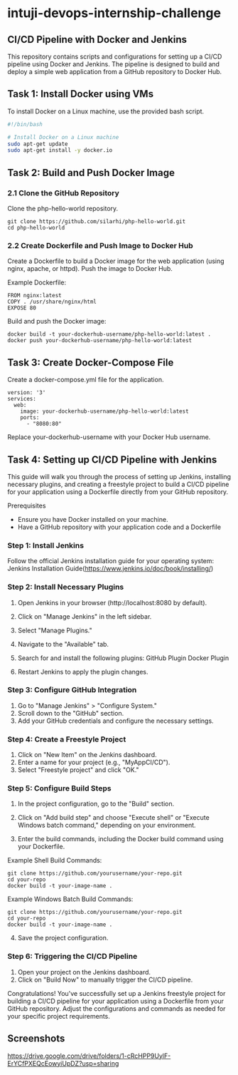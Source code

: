 # intuji-devops-internship-challenge

## CI/CD Pipeline with Docker and Jenkins

This repository contains scripts and configurations for setting up a CI/CD pipeline using Docker and Jenkins. The pipeline is designed to build and deploy a simple web application from a GitHub repository to Docker Hub.

## Task 1: Install Docker using VMs

To install Docker on a Linux machine, use the provided bash script.

```bash
#!/bin/bash

# Install Docker on a Linux machine
sudo apt-get update
sudo apt-get install -y docker.io

```
## Task 2: Build and Push Docker Image
### 2.1 Clone the GitHub Repository
Clone the php-hello-world repository.

```
git clone https://github.com/silarhi/php-hello-world.git
cd php-hello-world
```


### 2.2 Create Dockerfile and Push Image to Docker Hub
Create a Dockerfile to build a Docker image for the web application (using nginx, apache, or httpd). Push the image to Docker Hub.

Example Dockerfile:

```
FROM nginx:latest
COPY . /usr/share/nginx/html
EXPOSE 80
```

Build and push the Docker image:
```
docker build -t your-dockerhub-username/php-hello-world:latest .
docker push your-dockerhub-username/php-hello-world:latest
```

## Task 3: Create Docker-Compose File
Create a docker-compose.yml file for the application.
```
version: '3'
services:
  web:
    image: your-dockerhub-username/php-hello-world:latest
    ports:
      - "8080:80"
```

Replace your-dockerhub-username with your Docker Hub username.


## Task 4: Setting up CI/CD Pipeline with Jenkins

This guide will walk you through the process of setting up Jenkins, installing necessary plugins, and creating a freestyle project to build a CI/CD pipeline for your application using a Dockerfile directly from your GitHub repository.



Prerequisites
 * Ensure you have Docker installed on your machine.
  * Have a GitHub repository with your application code and a Dockerfile
  
  ### Step 1: Install Jenkins
Follow the official Jenkins installation guide for your operating system: Jenkins Installation Guide(https://www.jenkins.io/doc/book/installing/)

### Step 2: Install Necessary Plugins
1.  Open Jenkins in your browser (http://localhost:8080 by default).

2.  Click on "Manage Jenkins" in the left sidebar.

3.  Select "Manage Plugins."

4.  Navigate to the "Available" tab.

5.  Search for and install the following plugins:
     GitHub Plugin
     Docker Plugin
6.  Restart Jenkins to apply the plugin changes.

### Step 3: Configure GitHub Integration
1. Go to "Manage Jenkins" > "Configure System."
2. Scroll down to the "GitHub" section.
3. Add your GitHub credentials and configure the necessary settings.

### Step 4: Create a Freestyle Project
1. Click on "New Item" on the Jenkins dashboard.
2. Enter a name for your project (e.g., "MyAppCI/CD").
3. Select "Freestyle project" and click "OK."

### Step 5: Configure Build Steps
1. In the project configuration, go to the "Build" section.

2. Click on "Add build step" and choose "Execute shell" or "Execute Windows batch command," depending on your environment.

3. Enter the build commands, including the Docker build command using your Dockerfile.

Example Shell Build Commands:

```
git clone https://github.com/yourusername/your-repo.git
cd your-repo
docker build -t your-image-name .
```
Example Windows Batch Build Commands:
```
git clone https://github.com/yourusername/your-repo.git
cd your-repo
docker build -t your-image-name .
```
4. Save the project configuration.

### Step 6: Triggering the CI/CD Pipeline
1. Open your project on the Jenkins dashboard.
2. Click on "Build Now" to manually trigger the CI/CD pipeline.

Congratulations! You've successfully set up a Jenkins freestyle project for building a CI/CD pipeline for your application using a Dockerfile from your GitHub repository. Adjust the configurations and commands as needed for your specific project requirements.


## Screenshots

https://drive.google.com/drive/folders/1-cRcHPP9UylF-ErYCfPXEQcEowyiUpDZ?usp=sharing






